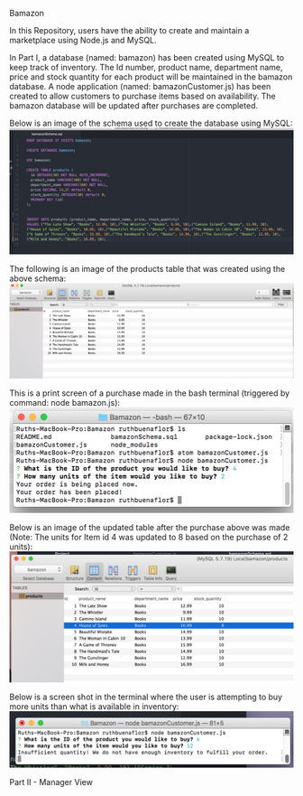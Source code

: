 Bamazon

In this Repository, users have the ability to create and maintain a marketplace using Node.js and MySQL.

In Part I, a database (named: bamazon) has been created using MySQL to keep track of inventory.  The Id number, product name, department name, price and stock quantity for each product will be maintained in the bamazon database.  A node application (named: bamazonCustomer.js) has been created to allow customers to purchase items based on availability.  The bamazon database will be updated after purchases are completed.

Below is an image of the schema used to create the database using MySQL:
![Bamazon SQL Schema Image](images/schema.png)

The following is an image of the products table that was created using the above schema:
![Bamazon Products Table - after initial creation](images/tableBefore.png)

This is a print screen of a purchase made in the bash terminal (triggered by command: node bamazon.js):
![Bamazon Iniital Purchase](images/initialPurchase.png)

Below is an image of the updated table after the purchase above was made (Note: The units for Item id 4 was updated to 8 based on the purchase of 2 units):
![Bamazon Products Table - after purchase](images/tableAfter.png)

Below is a screen shot in the terminal where the user is attempting to buy more units than what is available in inventory: 
![Bamazon Purchase - quantity not available](images/purchaseError.png)

Part II - Manager View


